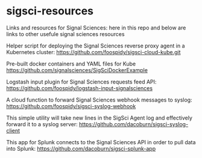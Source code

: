 # sigsci-resources
Links and resources for Signal Sciences: here in this repo and below are links to other usefule signal sciences
resources

Helper script for deploying the Signal Sciences reverse proxy agent in a Kubernetes cluster:
https://github.com/foospidy/sigsci-cloud-kube.git

Pre-built docker containers and YAML files for Kube
https://github.com/signalsciences/SigSciDockerExample

Logstash input plugin for Signal Sciences requests feed API:
https://github.com/foospidy/logstash-input-signalsciences

A cloud function to forward Signal Sciences webhook messages to syslog:
https://github.com/foospidy/sigsci-syslog-webhook

This simple utility will take new lines in the SigSci Agent log and effectively forward it to a syslog server:
https://github.com/dacoburn/sigsci-syslog-client

This app for Splunk connects to the Signal Sciences API in order to pull data into Splunk:
https://github.com/dacoburn/sigsci-splunk-app
